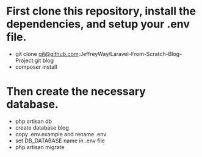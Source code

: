 
# First clone this repository, install the dependencies, and setup your .env file.

- git clone git@github.com:JeffreyWay/Laravel-From-Scratch-Blog-Project.git blog
- composer install

# Then create the necessary database.
- php artisan db
- create database blog
- copy .env.example and rename .env
- set DB_DATABASE name in .env file   
- php artisan migrate
